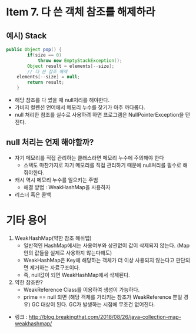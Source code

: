 # Item 7. 다 쓴 객체 참조를 해제하라

## 예시) Stack
```java
public Object pop() {
		if(size == 0)
			throw new EmptyStackException();
		Object result = elements[--size];
		// 다 쓴 참조 해제
    elements[--size] = null;
		return result;
	}
```
- 해당 참조를 다 썼을 때 null처리를 해야한다. 
- 가비지 컬렌션 언어에서 메모리 누수를 찾기가 아주 까다롭다.
- null 처리한 참조를 실수로 사용하려 하면 프로그램은 NullPointerException을 던진다. 

## null 처리는 언제 해야할까?
- 자기 메모리를 직접 관리하는 클래스라면 메모리 누수에 주의해야 한다
  - 스택도 마찬가지로 자기 메모리를 직접 관리하기 때문에 null처리를 필수로 해줘야한다.
- 캐시 역시 메모리 누수를 일으키는 주범
  - 해결 방법 : WeakHashMap을 사용하자 
- 리스너 혹은 콜백


# 기타 용어
1. WeakHashMap(약한 참조 해쉬맵)
	- 일반적인 HashMap에서는 사용여부와 상관없이 값이 삭제되지 않는다. (Map안의 값들을 실제로 사용하지 않는다해도)
	- WeakHashMap은 Key에 해당하는 객체가 더 이상 사용되지 않는다고 판단되면 제거하는 자료구조이다.
	- 즉, null값이 되면 WeakHashMap에서 삭제된다.
2. 약한 참조란?
	-  WeakReference Class를 이용하여 생성이 가능하다.
	- prime == null 되면 (해당 객체를 가리키는 참조가 WeakReference 뿐일 경우) GC 대상이 된다.
	GC가 발생하는 시점에 무조건 없어진다.
- 링크 : http://blog.breakingthat.com/2018/08/26/java-collection-map-weakhashmap/